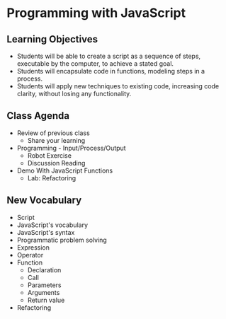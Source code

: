 # Programming with JavaScript

## Learning Objectives

- Students will be able to create a script as a sequence of steps, executable by the computer, to achieve a stated goal.
- Students will encapsulate code in functions, modeling steps in a process. 
- Students will apply new techniques to existing code, increasing code clarity, without losing any functionality. 

## Class Agenda

- Review of previous class
  - Share your learning
- Programming - Input/Process/Output
  - Robot Exercise
  - Discussion Reading
- Demo With JavaScript Functions
  - Lab: Refactoring

## New Vocabulary

- Script
- JavaScript's vocabulary
- JavaScript's syntax
- Programmatic problem solving
- Expression
- Operator
- Function
  - Declaration
  - Call
  - Parameters
  - Arguments
  - Return value
- Refactoring
